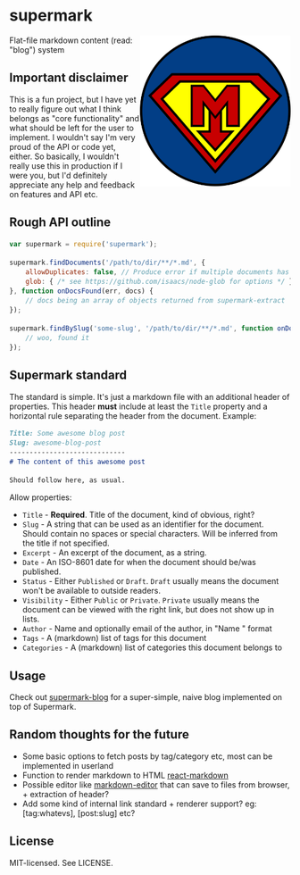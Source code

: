 # supermark

<img align="right" width="270" height="270" src="assets/supermark.png" alt="Supermark">

Flat-file markdown content (read: "blog") system

## Important disclaimer

This is a fun project, but I have yet to really figure out what I think belongs as "core functionality" and what should be left for the user to implement. I wouldn't say I'm very proud of the API or code yet, either. So basically, I wouldn't really use this in production if I were you, but I'd definitely appreciate any help and feedback on features and API etc.

## Rough API outline

```js
var supermark = require('supermark');

supermark.findDocuments('/path/to/dir/**/*.md', {
    allowDuplicates: false, // Produce error if multiple documents has the same slug
    glob: { /* see https://github.com/isaacs/node-glob for options */ }
}, function onDocsFound(err, docs) {
    // docs being an array of objects returned from supermark-extract
});

supermark.findBySlug('some-slug', '/path/to/dir/**/*.md', function onDocFound(err, doc) {
    // woo, found it
});
```

## Supermark standard

The standard is simple. It's just a markdown file with an additional header of properties.
This header **must** include at least the `Title` property and a horizontal rule separating the header from the document. Example:

```markdown
Title: Some awesome blog post
Slug: awesome-blog-post
-----------------------------
# The content of this awesome post

Should follow here, as usual.
```

Allow properties:
- `Title` - **Required**. Title of the document, kind of obvious, right?
- `Slug` - A string that can be used as an identifier for the document. Should contain no spaces or special characters. Will be inferred from the title if not specified.
- `Excerpt` - An excerpt of the document, as a string.
- `Date` - An ISO-8601 date for when the document should be/was published.
- `Status` - Either `Published` or `Draft`. `Draft` usually means the document won't be available to outside readers.
- `Visibility` - Either `Public` or `Private`. `Private` usually means the document can be viewed with the right link, but does not show up in lists.
- `Author` - Name and optionally email of the author, in "Name <email>" format
- `Tags` - A (markdown) list of tags for this document
- `Categories` - A (markdown) list of categories this document belongs to

## Usage

Check out [supermark-blog](https://github.com/rexxars/supermark-blog) for a super-simple, naive blog implemented on top of Supermark.

## Random thoughts for the future

* Some basic options to fetch posts by tag/category etc, most can be implemented in userland
* Function to render markdown to HTML [react-markdown](https://github.com/rexxars/react-markdown)
* Possible editor like [markdown-editor](https://github.com/rexxars/markdown-editor) that can save to files from browser, + extraction of header?
* Add some kind of internal link standard + renderer support? eg: \[tag:whatevs\], \[post:slug\] etc?

## License

MIT-licensed. See LICENSE.
